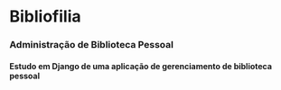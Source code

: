 # Bibliofilia

### Administração de Biblioteca Pessoal

#### Estudo em Django de uma aplicação de gerenciamento de biblioteca pessoal
